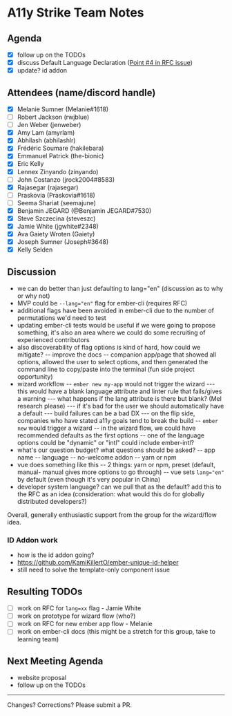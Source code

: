 # A11y Strike Team Notes

## Agenda
- [x] follow up on the TODOs
- [x] discuss Default Language Declaration ([Point #4 in RFC issue](https://github.com/emberjs/rfcs/issues/595))
- [x] update? id addon

## Attendees (name/discord handle)

- [x] Melanie Sumner (Melanie#1618)
- [ ] Robert Jackson (rwjblue)
- [ ] Jen Weber	(jenweber)
- [x] Amy Lam (amyrlam) 
- [x] Abhilash (abhilashlr)
- [x] Frédéric Soumare	(hakilebara)
- [x] Emmanuel Patrick	(the-bionic)
- [x] Eric Kelly
- [x] Lennex Zinyando	(zinyando)
- [ ] John Costanzo	(jrock2004#8583)
- [x] Rajasegar	(rajasegar)
- [ ] Praskovia	(Praskovia#1618)
- [ ] Seema Shariat	(seemajune)
- [x] Benjamin JEGARD	(@Benjamin JEGARD#7530) 
- [x] Steve Szczecina	(steveszc)
- [x] Jamie White	(jgwhite#2348)
- [x] Ava Gaiety Wroten (Gaiety) 
- [x] Joseph Sumner	(Joseph#3648)
- [x] Kelly Selden

## Discussion
- we can do better than just defaulting to lang="en" (discussion as to why or why not)
- MVP could be `--lang="en"` flag for ember-cli (requires RFC)
- additional flags have been avoided in ember-cli due to the number of permutations we'd need to test
- updating ember-cli tests would be useful if we were going to propose something, it's also an area where we could do some recruiting of experienced contributors
- also discoverability of flag options is kind of hard, how could we mitigate?
-- improve the docs
-- companion app/page that showed all options, allowed the user to select options, and then generated the command line to copy/paste into the terminal (fun side project opportunity)
- wizard workflow
-- `ember new my-app` would not trigger the wizard
--- this would have a blank language attribute and linter rule that fails/gives a warning
--- what happens if the lang attribute is there but blank? (Mel research please)
--- if it's bad for the user we should automatically have a default
--- build failures can be a bad DX
--- on the flip side, companies who have stated a11y goals tend to break the build
-- `ember new` would trigger a wizard
-- in the wizard flow, we could have recommended defaults as the first options 
-- one of the language options could be "dynamic" or "intl" could include ember-intl?
- what's our question budget? what questions should be asked?
-- app name
-- language
-- no-welcome addon
-- yarn or npm
- vue does something like this
-- 2 things: yarn or npm, preset (default, manual- manual gives more options to go through)
-- vue sets `lang="en"` by default (even though it's very popular in China)
- developer system language? can we pull that as the default? add this to the RFC as an idea (consideration: what would this do for globally distributed developers?)

Overall, generally enthusiastic support from the group for the wizard/flow idea.

### ID Addon work
- how is the id addon going? 
- https://github.com/KamiKillertO/ember-unique-id-helper
- still need to solve the template-only component issue

## Resulting TODOs
- [ ] work on RFC for `lang=xx` flag - Jamie White
- [ ] work on prototype for wizard flow (who?) 
- [ ] work on RFC for new ember app flow - Melanie
- [ ] work on ember-cli docs (this might be a stretch for this group, take to learning team)  

## Next Meeting Agenda
- website proposal
- follow up on the TODOs


------------------------------------------------
Changes? Corrections? Please submit a PR. 
